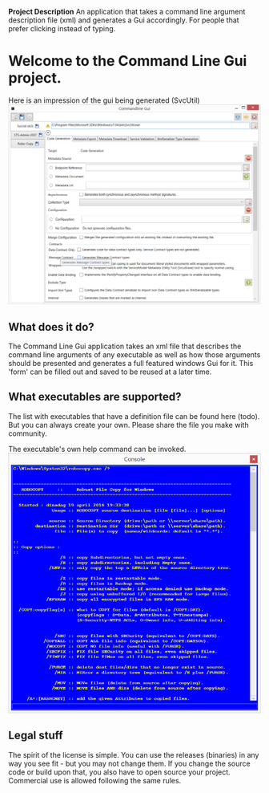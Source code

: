 **Project Description**
An application that takes a command line argument description file (xml) and generates a Gui accordingly. For people that prefer clicking instead of typing.

# Welcome to the Command Line Gui project.
Here is an impression of the gui being generated (SvcUtil)
![](Home_CmdLnGui.png)

## What does it do?
The Command Line Gui application takes an xml file that describes the command line arguments of any executable as well as how those arguments should be presented and generates a full featured windows Gui for it. This 'form' can be filled out and saved to be reused at a later time.

## What executables are supported?
The list with executables that have a definition file can be found here (todo). But you can always create your own. Please share the file you make with community.

The executable's own help command can be invoked.
![](Home_CmdLnGui_HelpOutput.png)

## Legal stuff
The spirit of the license is simple. You can use the releases (binaries) in any way you see fit - but you may not change them. If you change the source code or build upon that, you also have to open source your project. Commercial use is allowed following the same rules.



